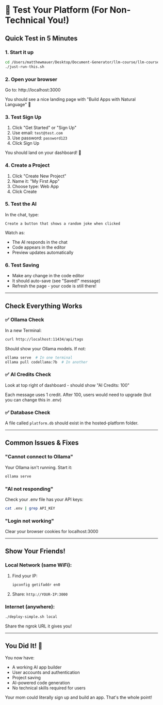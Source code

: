 # 🧪 Test Your Platform (For Non-Technical You!)

## Quick Test in 5 Minutes

### 1. Start it up
```bash
cd /Users/matthewmauer/Desktop/Document-Generator/llm-course/llm-course-simple/hosted-platform
./just-run-this.sh
```

### 2. Open your browser
Go to: http://localhost:3000

You should see a nice landing page with "Build Apps with Natural Language" 🎨

### 3. Test Sign Up
1. Click "Get Started" or "Sign Up"
2. Use email: `test@test.com`
3. Use password: `password123`
4. Click Sign Up

You should land on your dashboard! 🎉

### 4. Create a Project
1. Click "Create New Project"
2. Name it: "My First App"
3. Choose type: Web App
4. Click Create

### 5. Test the AI
In the chat, type:
```
Create a button that shows a random joke when clicked
```

Watch as:
- The AI responds in the chat
- Code appears in the editor
- Preview updates automatically

### 6. Test Saving
- Make any change in the code editor
- It should auto-save (see "Saved!" message)
- Refresh the page - your code is still there!

---

## Check Everything Works

### ✅ Ollama Check
In a new Terminal:
```bash
curl http://localhost:11434/api/tags
```

Should show your Ollama models. If not:
```bash
ollama serve  # In one terminal
ollama pull codellama:7b  # In another
```

### ✅ AI Credits Check
Look at top right of dashboard - should show "AI Credits: 100"

Each message uses 1 credit. After 100, users would need to upgrade (but you can change this in .env)

### ✅ Database Check
A file called `platform.db` should exist in the hosted-platform folder.

---

## Common Issues & Fixes

### "Cannot connect to Ollama"
Your Ollama isn't running. Start it:
```bash
ollama serve
```

### "AI not responding"
Check your .env file has your API keys:
```bash
cat .env | grep API_KEY
```

### "Login not working"
Clear your browser cookies for localhost:3000

---

## Show Your Friends!

### Local Network (same WiFi):
1. Find your IP:
   ```bash
   ipconfig getifaddr en0
   ```
2. Share: `http://YOUR-IP:3000`

### Internet (anywhere):
```bash
./deploy-simple.sh local
```
Share the ngrok URL it gives you!

---

## You Did It! 🎉

You now have:
- A working AI app builder
- User accounts and authentication  
- Project saving
- AI-powered code generation
- No technical skills required for users

Your mom could literally sign up and build an app. That's the whole point!